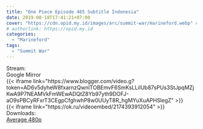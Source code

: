 ```yaml
---
title: "One Piece Episode 465 Subtitle Indonesia"
date: 2019-08-18T17:41:21+07:00
cover: "https://cdn.opid.my.id/images/arc/summit-war/marineford.webp" # Optional, cover
# authorlink: https://opid.my.id
categories:
  - "Marineford"
tags:
  - "Summit War"
---
```

<div class="ui menu violet borderless inverted">
  <div class="header item active">
        Stream:
    </div>
  <a class="active item" data-tab="google">
    <i class="google drive icon"></i> Google
  </a>
  <a class="item nounderline" data-tab="mirror">
    <i class="odnoklassniki icon"></i> Mirror
  </a>
</div>
<div class="ui bottom attached tab segment active" style="border:0 !important;" data-tab="google">
{{< iframe link="https://www.blogger.com/video.g?token=AD6v5dyheW8fxarnzQwnlTOBEmvF6SmKsLLiIUb87sPUs3StJpqMZjKwA9P7NEAMVkFmWEwADQtZ8Yb97yth9DOFJ-aO9sPBCyRFxrT3CEgpCfghwhP8w0UUyT8R_hgMYuXuAPHSlegZ" >}}
</div>
<div class="ui bottom attached tab segment" style="border:0 !important;" data-tab="mirror">
{{< iframe link="https://ok.ru/videoembed/2174393912054" >}}
</div>
<div class="ui menu violet borderless inverted">
  <div class="header item active">
        Downloads:
    </div>
  <a class="item nounderline" href="https://ouo.io/g1qgXX" target="_blank" rel="dofollow"><i class="google drive icon"></i>
    Average 480p</a>
</div>
